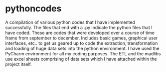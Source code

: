 # pythoncodes
A compilation of various python codes that I have implemented successfully. The files that end with a .py indicate the python files that I have coded. 
These are codes that were developed over a course of time frame from september to december. Includes basic games, graphical user interfaces, etc.. to get us geared up to code the extraction, transformation and loading of huge data sets into the python environment. 
I have used the PyCharm environment for all my coding purposes.
The ETL and the madlibs use excel sheets comprising of data sets which I have attached within the project itself.
